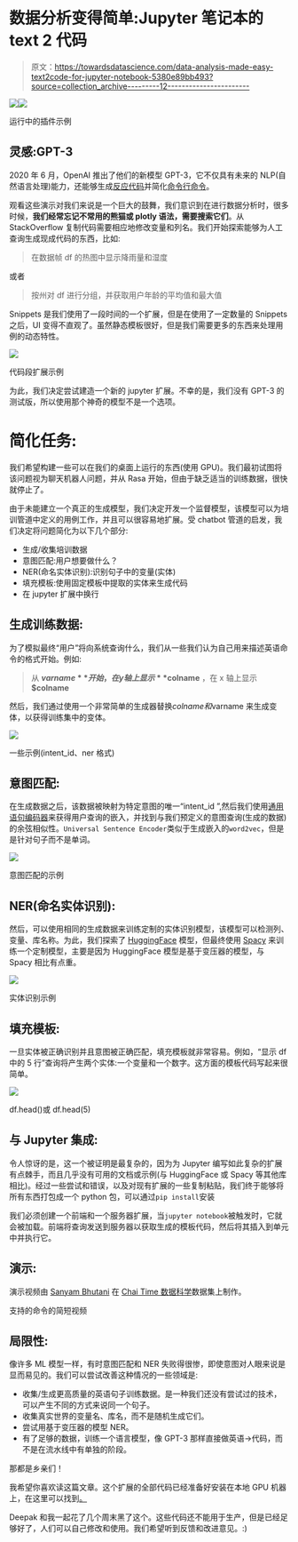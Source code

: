 # 数据分析变得简单:Jupyter 笔记本的 text 2 代码

> 原文：<https://towardsdatascience.com/data-analysis-made-easy-text2code-for-jupyter-notebook-5380e89bb493?source=collection_archive---------12----------------------->

![](img/d25c187c75e0e731e9f390e15fa1a7f1.png)![](img/6d7624cff5af4fd7820d0574046f4b3e.png)

运行中的插件示例

## **灵感:GPT-3**

2020 年 6 月，OpenAI 推出了他们的新模型 GPT-3，它不仅具有未来的 NLP(自然语言处理)能力，还能够生成[反应代码](https://twitter.com/sharifshameem/status/1284421499915403264?lang=en)并简化[命令行命令](https://twitter.com/super3/status/1284567835386294273)。

观看这些演示对我们来说是一个巨大的鼓舞，我们意识到在进行数据分析时，很多时候，**我们经常忘记不常用的熊猫或 plotly 语法，需要搜索它们**。从 StackOverflow 复制代码需要相应地修改变量和列名。我们开始探索能够为人工查询生成现成代码的东西，比如:

> 在数据帧 df 的热图中显示降雨量和湿度

或者

> 按州对 df 进行分组，并获取用户年龄的平均值和最大值

Snippets 是我们使用了一段时间的一个扩展，但是在使用了一定数量的 Snippets 之后，UI 变得不直观了。虽然静态模板很好，但是我们需要更多的东西来处理用例的动态特性。

![](img/d9407315210b88d237314303ed642650.png)

代码段扩展示例

为此，我们决定尝试建造一个新的 jupyter 扩展。不幸的是，我们没有 GPT-3 的测试版，所以使用那个神奇的模型不是一个选项。

# 简化任务:

我们希望构建一些可以在我们的桌面上运行的东西(使用 GPU)。我们最初试图将该问题视为聊天机器人问题，并从 Rasa 开始，但由于缺乏适当的训练数据，很快就停止了。

由于未能建立一个真正的生成模型，我们决定开发一个监督模型，该模型可以为培训管道中定义的用例工作，并且可以很容易地扩展。受 chatbot 管道的启发，我们决定将问题简化为以下几个部分:

*   生成/收集培训数据
*   意图匹配:用户想要做什么？
*   NER(命名实体识别):识别句子中的变量(实体)
*   填充模板:使用固定模板中提取的实体来生成代码
*   在 jupyter 扩展中换行

## 生成训练数据:

为了模拟最终“用户”将向系统查询什么，我们从一些我们认为自己用来描述英语命令的格式开始。例如:

> 从 **$varname** 开始，在 y 轴上显示 **$colname** ，在 x 轴上显示 **$colname**

然后，我们通过使用一个非常简单的生成器替换$colname 和$varname 来生成变体，以获得训练集中的变体。

![](img/b7dab8bb3a315f2055bce516206a15f1.png)

一些示例(intent_id、ner 格式)

## 意图匹配:

在生成数据之后，该数据被映射为特定意图的唯一“intent_id ”,然后我们使用[通用语句编码器](https://tfhub.dev/google/universal-sentence-encoder/4)来获得用户查询的嵌入，并找到与我们预定义的意图查询(生成的数据)的余弦相似性。`Universal Sentence Encoder`类似于生成嵌入的`word2vec`，但是是针对句子而不是单词。

![](img/921e65028255e82e94fc330f908482e0.png)

意图匹配的示例

## NER(命名实体识别):

然后，可以使用相同的生成数据来训练定制的实体识别模型，该模型可以检测列、变量、库名称。为此，我们探索了 [HuggingFace](https://huggingface.co/transformers/usage.html#named-entity-recognition) 模型，但最终使用 [Spacy](http://spacy.io/) 来训练一个定制模型，主要是因为 HuggingFace 模型是基于变压器的模型，与 Spacy 相比有点重。

![](img/26255ca0d4d3ba71cb128d86cda078e3.png)

实体识别示例

## 填充模板:

一旦实体被正确识别并且意图被正确匹配，填充模板就非常容易。例如，“显示 df 中的 5 行”查询将产生两个实体:一个变量和一个数字。这方面的模板代码写起来很简单。

![](img/996fd2043b2a075a753e85c5869ff718.png)

df.head()或 df.head(5)

## 与 Jupyter 集成:

令人惊讶的是，这一个被证明是最复杂的，因为为 Jupyter 编写如此复杂的扩展有点棘手，而且几乎没有可用的文档或示例(与 HuggingFace 或 Spacy 等其他库相比)。经过一些尝试和错误，以及对现有扩展的一些复制粘贴，我们终于能够将所有东西打包成一个 python 包，可以通过`pip install`安装

我们必须创建一个前端和一个服务器扩展，当`jupyter notebook`被触发时，它就会被加载。前端将查询发送到服务器以获取生成的模板代码，然后将其插入到单元中并执行它。

## 演示:

演示视频由 [Sanyam Bhutani](https://medium.com/u/a08b1e531f9c?source=post_page-----5380e89bb493--------------------------------) 在 [Chai Time 数据科学](https://www.kaggle.com/rohanrao/chai-time-data-science?select=Episodes.csv)数据集上制作。

支持的命令的简短视频

## 局限性:

像许多 ML 模型一样，有时意图匹配和 NER 失败得很惨，即使意图对人眼来说是显而易见的。我们可以尝试改善这种情况的一些领域是:

*   收集/生成更高质量的英语句子训练数据。是一种我们还没有尝试过的技术，可以产生不同的方式来说同一个句子。
*   收集真实世界的变量名、库名，而不是随机生成它们。
*   尝试用基于变压器的模型 NER。
*   有了足够的数据，训练一个语言模型，像 GPT-3 那样直接做英语->代码，而不是在流水线中有单独的阶段。

那都是乡亲们！

我希望你喜欢读这篇文章。这个扩展的全部代码已经准备好安装在本地 GPU 机器上，在这里可以找到[。](https://github.com/deepklarity/jupyter-text2code)

Deepak 和我一起花了几个周末黑了这个。这些代码还不能用于生产，但是已经足够好了，人们可以自己修改和使用。我们希望听到反馈和改进意见。:)